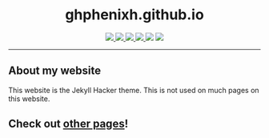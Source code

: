 <h1 align="center">ghphenixh.github.io</h1>
<p align="center">
    <a href="LICENSE">
        <img src="https://img.shields.io/github/license/theshadowgamer/invite-manager?label=License">
    </a>
    <a href="https://github.com/GHPhenixH/ghphenixh.github.io/stargazers">
        <img src="https://img.shields.io/github/stars/theshadowgamer/invite-manager?label=Stars">
    </a>
    <a href="https://github.com/GHPhenixH/ghphenixh.github.io/releases/latest">
        <img src="https://img.shields.io/github/v/release/theshadowgamer/invite-manager?label=Latest%20Version">
    </a>
    <a href="https://github.com/GHPhenixH/ghphenixh.github.io/commit/main">
        <img src="https://img.shields.io/github/last-commit/theshadowgamer/invite-manager?label=Last%20Update">
    </a>
    <img src="https://img.shields.io/github/languages/code-size/GHPhenixH/ghphenixh.github.io?label=Size">
    <a href="https://github.com/TheShadowGamer/invite-manager/issues">
        <img src="https://img.shields.io/github/issues/theshadowgamer/invite-manager?label=Issues">
    </a>
</p>

---

## About my website
This website is the Jekyll Hacker theme. This is not used on much pages on this website.

## Check out [other pages](ghphenixh.github.io/more.html)!
